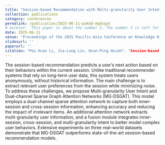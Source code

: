 ```yaml
---
title: "Session-based Recommendation with Multi-granularity User Intent and Dual-channel Sparse Graph Attention Networks"
collection: publications
category: conferences
permalink: /publication/2025-06-11-pakdd-mgdsgat
# excerpt: 'This paper is about the number 2. The number 3 is left for future work.'
date: 2025-06-11
venue: 'Proceedings of the 2025 Pacific-Asia Conference on Knowledge Discovery and Data Mining, 2025'
slidesurl: ''
paperurl: ''
citation: "Pei-Xuan Li, Jia-Lung Lin, Hsun-Ping Hsieh*. "Session-based Recommendation with Multi-granularity User Intent and Dual-channel Sparse Graph Attention Networks," in Proceedings of the 2025 Pacific-Asia Conference on Knowledge Discovery and Data Mining, 2025 (PAKDD’25)"
---
```


The session-based recommendation predicts a user’s next action based on their behaviors within the current session. Unlike traditional recommender systems that rely on long-term user data, this system treats users anonymously, without historical information. The main challenge is to extract relevant user preferences from the session while minimizing noise. To address these challenges, we propose Multi-granularity User Intent and Dual-channel Sparse Graph Attention Networks (MG-DSGAT). This model employs a dual-channel sparse attention network to capture both inner-session and cross-session information, enhancing accuracy and reducing the impact of irrelevant items. An additional attention network extracts multi-granularity user information, and a fusion module integrates inner-session, cross-session, and multi-granularity intent to better model complex user behaviors. Extensive experiments on three real-world datasets demonstrate that MG-DSGAT outperforms state-of-the-art session-based recommendation models.
